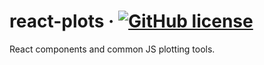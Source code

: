 # react-plots &middot; [![GitHub license](https://img.shields.io/badge/license-MIT-blue.svg)](https://github.com/kersh1337228/react-plots/blob/master/LICENSE)
React components and common JS plotting tools.
